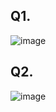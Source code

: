## Q1.
![image](https://user-images.githubusercontent.com/84062291/121182186-caa28000-c89d-11eb-9bca-bba5f35d881b.png)

## Q2.
![image](https://user-images.githubusercontent.com/84062291/121186180-c5dfcb00-c8a1-11eb-8171-4503f980d4b4.png)

